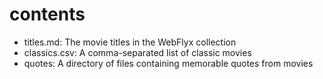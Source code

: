 # contents

* titles.md: The movie titles in the WebFlyx collection
* classics.csv: A comma-separated list of classic movies
* quotes: A directory of files containing memorable quotes from movies      


